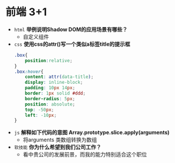 # 前端 3+1
- `html` **举例说明Shadow DOM的应用场景有哪些？**
    - 自定义组件
- `css` **使用css的attr()写一个类似a标签title的提示框**
    ```css
    .box{
        position:relative;
    }
    .box:hover{
        content: attr(data-title);    
        display: inline-block;
        padding: 10px 14px;
        border: 1px solid #ddd;
        border-radius: 5px;
        position: absolute;
        top: -50px;
        left: -10px;
    }
    ```
- `js` **解释如下代码的意图 Array.prototype.slice.apply(arguments)**
    - 将arguments 类数组转换为数组
- `软技能` **你为什么希望到我们公司工作？**
    - 看中贵公司的发展前景，而我的能力特别适合这个职位
